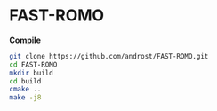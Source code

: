 # FAST-ROMO

**Compile**

```bash
git clone https://github.com/androst/FAST-ROMO.git
cd FAST-ROMO
mkdir build
cd build
cmake ..
make -j8
```